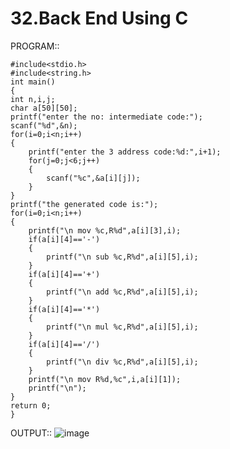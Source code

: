 # 32.Back End Using C

PROGRAM::

	#include<stdio.h>
	#include<string.h>
	int main()
	{
	int n,i,j;
	char a[50][50];
	printf("enter the no: intermediate code:");
	scanf("%d",&n);
	for(i=0;i<n;i++)
	{
		printf("enter the 3 address code:%d:",i+1);
		for(j=0;j<6;j++)
		{
			scanf("%c",&a[i][j]);
		}
	}
	printf("the generated code is:");
	for(i=0;i<n;i++)
	{
		printf("\n mov %c,R%d",a[i][3],i);
		if(a[i][4]=='-')
		{
			printf("\n sub %c,R%d",a[i][5],i);
		}
		if(a[i][4]=='+')
		{
			printf("\n add %c,R%d",a[i][5],i);
		}
		if(a[i][4]=='*')
		{
			printf("\n mul %c,R%d",a[i][5],i);
		}
		if(a[i][4]=='/')
		{
			printf("\n div %c,R%d",a[i][5],i);
		}
		printf("\n mov R%d,%c",i,a[i][1]);
		printf("\n");
	}
	return 0;
	}

OUTPUT::
![image](https://github.com/user-attachments/assets/246ea696-1f13-4426-8270-724ddf24ad6c)
